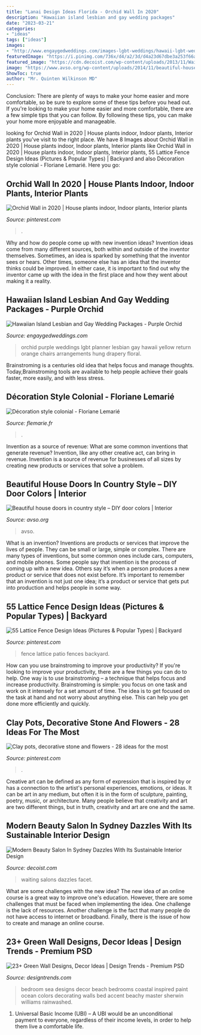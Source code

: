 ```yaml
---
title: "Lanai Design Ideas Florida - Orchid Wall In 2020"
description: "Hawaiian island lesbian and gay wedding packages"
date: "2023-03-21"
categories:
- "ideas"
tags: ["ideas"]
images:
- "http://www.engaygedweddings.com/images-lgbt-weddings/hawaii-lgbt-weddings/purple-orchid-weddings/670-purple-orchid-weddings-purple-chair-decor.jpg"
featuredImage: "https://i.pinimg.com/736x/d4/a2/3d/d4a23d67dbe3a253f66ae0cab495d040.jpg"
featured_image: "https://cdn.decoist.com/wp-content/uploads/2013/11/Waiting-area-inside-the-stylish-Sydney-hair-and-beauty-salon.jpg"
image: "https://www.avso.org/wp-content/uploads/2014/11/beautiful-house-doors-in-country-style-diy-door-colors-1415027696.jpg"
ShowToc: true
author: "Mr. Quinten Wilkinson MD"
---
```



Conclusion: There are plenty of ways to make your home easier and more comfortable, so be sure to explore some of these tips before you head out.
If you're looking to make your home easier and more comfortable, there are a few simple tips that you can follow. By following these tips, you can make your home more enjoyable and manageable.

	

		
looking for Orchid Wall in 2020 | House plants indoor, Indoor plants, Interior plants you've visit to the right place. We have 8 Images about Orchid Wall in 2020 | House plants indoor, Indoor plants, Interior plants like Orchid Wall in 2020 | House plants indoor, Indoor plants, Interior plants, 55 Lattice Fence Design Ideas (Pictures &amp; Popular Types) | Backyard and also Décoration style colonial - Floriane Lemarié. Here you go:
		
    
## Orchid Wall In 2020 | House Plants Indoor, Indoor Plants, Interior Plants

<img loading=lazy src="https://i.pinimg.com/736x/91/31/99/91319937f01b5e54068135930b4da468.jpg" onerror="this.onerror=null;this.src='https://tse4.mm.bing.net/th?id=OIP.ofzscF6OI-kYlB0Aljc_JwHaJ3&amp;pid=15.1';" alt="Orchid Wall in 2020 | House plants indoor, Indoor plants, Interior plants">

_Source: pinterest.com_

>. 

	

Why and how do people come up with new invention ideas?
Invention ideas come from many different sources, both within and outside of the inventor themselves. Sometimes, an idea is sparked by something that the inventor sees or hears. Other times, someone else has an idea that the inventor thinks could be improved. In either case, it is important to find out why the inventor came up with the idea in the first place and how they went about making it a reality.

    
## Hawaiian Island Lesbian And Gay Wedding Packages - Purple Orchid

<img loading=lazy src="http://www.engaygedweddings.com/images-lgbt-weddings/hawaii-lgbt-weddings/purple-orchid-weddings/670-purple-orchid-weddings-purple-chair-decor.jpg" onerror="this.onerror=null;this.src='https://tse3.mm.bing.net/th?id=OIP.uYV1dN8dNdKFPJgTbn2EEQHaLF&amp;pid=15.1';" alt="Hawaiian Island Lesbian and Gay Wedding Packages - Purple Orchid">

_Source: engaygedweddings.com_

>orchid purple weddings lgbt planner lesbian gay hawaii yellow return orange chairs arrangements hung drapery floral. 

	

Brainstroming is a centuries old idea that helps focus and manage thoughts. Today,Brainstroming tools are available to help people achieve their goals faster, more easily, and with less stress.

    
## Décoration Style Colonial - Floriane Lemarié

<img loading=lazy src="https://www.flemarie.fr/blog/wp-content/uploads/2016/03/déco-style-colonial-10.jpg" onerror="this.onerror=null;this.src='https://tse2.mm.bing.net/th?id=OIP.N1hqY80BUW8RCjd413FYiwHaKl&amp;pid=15.1';" alt="Décoration style colonial - Floriane Lemarié">

_Source: flemarie.fr_

>. 

	

Invention as a source of revenue: What are some common inventions that generate revenue?
Invention, like any other creative act, can bring in revenue. Invention is a source of revenue for businesses of all sizes by creating new products or services that solve a problem.

    
## Beautiful House Doors In Country Style – DIY Door Colors | Interior

<img loading=lazy src="https://www.avso.org/wp-content/uploads/2014/11/beautiful-house-doors-in-country-style-diy-door-colors-1415027696.jpg" onerror="this.onerror=null;this.src='https://tse4.mm.bing.net/th?id=OIP.aDD1YXmyYSrdzOd034BufwHaKe&amp;pid=15.1';" alt="Beautiful house doors in country style – DIY door colors | Interior">

_Source: avso.org_

>avso. 

	

What is an invention?
Inventions are products or services that improve the lives of people. They can be small or large, simple or complex. There are many types of inventions, but some common ones include cars, computers, and mobile phones. Some people say that invention is the process of coming up with a new idea. Others say it’s when a person produces a new product or service that does not exist before. It’s important to remember that an invention is not just one idea; it’s a product or service that gets put into production and helps people in some way.

    
## 55 Lattice Fence Design Ideas (Pictures &amp; Popular Types) | Backyard

<img loading=lazy src="https://i.pinimg.com/736x/d4/a2/3d/d4a23d67dbe3a253f66ae0cab495d040.jpg" onerror="this.onerror=null;this.src='https://tse1.mm.bing.net/th?id=OIP.YaGzNiQHrVXVXLcGdY4sFQHaNK&amp;pid=15.1';" alt="55 Lattice Fence Design Ideas (Pictures &amp; Popular Types) | Backyard">

_Source: pinterest.com_

>fence lattice patio fences backyard. 

	

How can you use brainstroming to improve your productivity?
If you're looking to improve your productivity, there are a few things you can do to help. One way is to use brainstroming – a technique that helps focus and increase productivity. Brainstroming is simple: you focus on one task and work on it intensely for a set amount of time. The idea is to get focused on the task at hand and not worry about anything else. This can help you get done more efficiently and quickly.

    
## Clay Pots, Decorative Stone And Flowers - 28 Ideas For The Most

<img loading=lazy src="https://i.pinimg.com/736x/18/d8/3f/18d83f2bca3c605f46b222ea98afd77b.jpg" onerror="this.onerror=null;this.src='https://tse2.mm.bing.net/th?id=OIP.zNM8S82iq4GbZVyKN_9VNwHaNK&amp;pid=15.1';" alt="Clay pots, decorative stone and flowers - 28 ideas for the most">

_Source: pinterest.com_

>. 

	

Creative art can be defined as any form of expression that is inspired by or has a connection to the artist's personal experiences, emotions, or ideas. It can be art in any medium, but often it is in the form of sculpture, painting, poetry, music, or architecture. Many people believe that creativity and art are two different things, but in truth, creativity and art are one and the same.

    
## Modern Beauty Salon In Sydney Dazzles With Its Sustainable Interior Design

<img loading=lazy src="https://cdn.decoist.com/wp-content/uploads/2013/11/Waiting-area-inside-the-stylish-Sydney-hair-and-beauty-salon.jpg" onerror="this.onerror=null;this.src='https://tse3.mm.bing.net/th?id=OIP.OOR7yerV5a49soJHvqUb5QHaE7&amp;pid=15.1';" alt="Modern Beauty Salon In Sydney Dazzles With Its Sustainable Interior Design">

_Source: decoist.com_

>waiting salons dazzles facet. 

	

What are some challenges with the new idea?
The new idea of an online course is a great way to improve one's education. However, there are some challenges that must be faced when implementing the idea. One challenge is the lack of resources. Another challenge is the fact that many people do not have access to internet or broadband. Finally, there is the issue of how to create and manage an online course.

    
## 23+ Green Wall Designs, Decor Ideas | Design Trends - Premium PSD

<img loading=lazy src="https://images.designtrends.com/wp-content/uploads/2016/03/22070248/Sea-Green-Wall-Bedroom-Ideas.jpeg" onerror="this.onerror=null;this.src='https://tse3.mm.bing.net/th?id=OIP.bjzozW1I8nonqrhAvnMVbwHaJ4&amp;pid=15.1';" alt="23+ Green Wall Designs, Decor Ideas | Design Trends - Premium PSD">

_Source: designtrends.com_

>bedroom sea designs decor beach bedrooms coastal inspired paint ocean colors decorating walls bed accent beachy master sherwin williams rainwashed. 

	

1. Universal Basic Income (UBI) – A UBI would be an unconditional payment to everyone, regardless of their income levels, in order to help them live a comfortable life.

